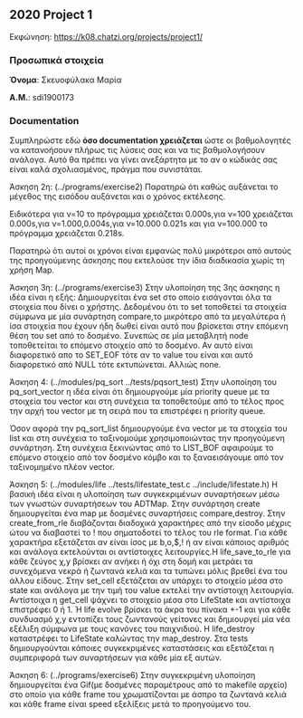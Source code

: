 ## 2020 Project 1

Εκφώνηση: https://k08.chatzi.org/projects/project1/



### Προσωπικά στοιχεία

__Όνομα__: Σκευοφύλακα Μαρία

__Α.Μ.__: sdi1900173


### Documentation

Συμπληρώστε εδώ __όσο documentation χρειάζεται__ ώστε οι βαθμολογητές να
κατανοήσουν πλήρως τις λύσεις σας και να τις βαθμολογήσουν ανάλογα. Αυτό θα
πρέπει να γίνει ανεξάρτητα με το αν ο κώδικάς σας είναι καλά σχολιασμένος,
πράγμα που συνιστάται.


Άσκηση 2η: (../programs/exercise2)
Παρατηρώ ότι καθώς αυξάνεται το μέγεθος της εισόδου αυξάνεται και ο χρόνος εκτέλεσης.

Ειδικότερα για ν=10 το πρόγραμμα χρειάζεται 0.000s,για ν=100 χρειάζεται 0.000s,για ν=1.000,0.004s,για ν=10.000 0.021s και για ν=100.000 το πρόγραμμα χρειάζεται 0.218s.

Παρατηρώ ότι αυτοί οι χρόνοι είναι εμφανώς πολύ μικρότεροι από αυτούς της προηγούμενης άσκησης που εκτελούσε την ίδια διαδικασία χωρίς τη χρήση Map.


Άσκηση 3η: (../programs/exercise3)
Στην υλοποίηση της 3ης άσκησης η ιδέα είναι η εξής:
Δημιουργείται ένα set στο οποίο εισάγονται όλα τα στοιχεία που δίνει ο χρήστης. Δεδομένου ότι το set τοποθετεί τα στοιχεία σύμφωνα με μία συνάρτηση compare,το μικρότερο από τα μεγαλύτερα ή ίσα στοιχεία που έχουν ήδη δωθεί είναι αυτό που βρίσκεται στην επόμενη θέση του set από το δοσμένο. Συνεπώς σε μία μεταβλητή node τοποθετείται το επόμενο στοιχείο από το δοσμένο. Αν αυτό είναι διαφορετικό απο το SET_EOF τότε αν το value του είναι και αυτό διαφορετικό από NULL τότε εκτυπώνεται. Αλλιώς none.

Άσκηση 4: (../modules/pq_sort ../tests/pqsort_test)
Στην υλοποίηση του pq_sort_vector η ιδέα είναι ότι δημιουργούμε μία priority queue με τα στοιχεία του vector και στη συνέχεια τα τοποθετούμε από το τέλος προς την αρχή του vector με τη σειρά που τα επιστρέφει η priority queue.

Όσον αφορά την pq_sort_list δημιουργούμε ένα vector με τα στοιχεία του list και στη συνέχεια το ταξινομούμε χρησιμοποιώντας την προηγούμενη συνάρτηση. Στη συνέχεια ξεκινώντας από το LIST_BOF αφαιρούμε το επόμενο στοιχείο από τον δοσμένο κόμβο και το ξαναεισάγουμε από τον ταξινομημένο πλέον vector.


Άσκηση 5: (../modules/life ../tests/lifestate_test.c ../include/lifestate.h)
Η βασική ιδέα είναι η υλοποίηση των συγκεκριμένων συναρτήσεων μέσω των γνωστών συναρτήσεων του ADTMap.
Στην συνάρτηση create δημιουργείται ένα map με δοσμένες συναρτήσεις compare,destroy. Στην create_from_rle διαβάζονται διαδοχικά χαρακτήρες από την είσοδο μέχρις ώτου να διαβαστεί το ! που σηματοδοτεί το τέλος του rle format. Για κάθε χαρακτήρα εξετάζεται αν είναι ίσος με b,o,$,! ή αν είναι κάποιος αριθμός και ανάλογα εκτελούνται οι αντίστοιχες λειτουργίες.Η life_save_to_rle για κάθε ζεύγος χ,y βρίσκει αν ανήκει ή όχι στη δομή και μετράει τα συνεχόμενα νεκρά ή ζωντανά κελιά και τα τυπώνει μόλις βρεθεί ένα του άλλου είδους. Στην set_cell εξετάζεται αν υπάρχει το στοιχείο μέσα στο state και ανάλογα με την τιμή του value εκτελεί την αντίστοιχη λειτουργία. Αντίστοιχα η get_cell ψάχνει το στοιχείο μέσα στο LifeState και αντίστοιχα επιστρέφει 0 ή 1. Ή life evolve βρίσκει τα άκρα του πίνακα +-1 και για κάθε συνδυασμό χ,y εντοπίζει τους ζωντανούς γείτονες και δημιουργεί μία νέα εξέλιξη σύμφωνα με τους κανόνες του παιχνιδιού. Η life_destroy καταστρέφει το LifeState καλώντας την map_destroy. Στα tests δημιουργούνται κάποιες συγκεκριμένες καταστάσεις και εξετάζεται η συμπεριφορά των συναρτήσεων για κάθε μία εξ αυτών.


Άσκηση 6: (../programs/exercise6)
Στην συγκεκριμένη υλοποίηση δημιουργείται ένα Gif(με δοσμένες παραμέτρους από το makefile αρχείο) στο οποίο για κάθε frame του χρωματίζονται με άσπρο τα ζωντανά κελιά και κάθε frame είναι speed εξελίξεις μετά το προηγούμενο του.
